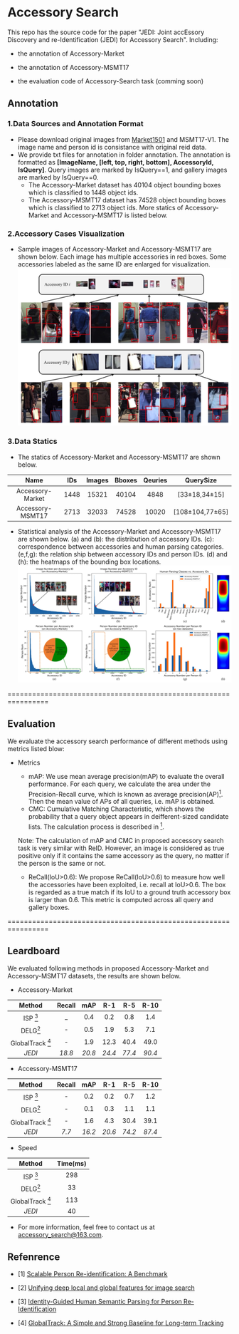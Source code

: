 # Accessory Search

This repo has the source code for the paper "JEDI: Joint accEssory Discovery and re-Identification (JEDI) for Accessory Search". Including:

* the annotation of Accessory-Market

* the annotation of Accessory-MSMT17

* the evaluation code of Accessory-Search task (comming soon)

## Annotation

### 1.Data Sources and Annotation Format
* Please download original images from [Market1501](http://zheng-lab.cecs.anu.edu.au/Project/project_reid.html) and MSMT17-V1. The image name and person id is consistance with original reid data. 
* We provide txt files for annotation in folder annotation. The annotation is formatted as **[ImageName, [left, top, right, bottom], AccessoryId, IsQuery]**. Query images are marked by IsQuery==1, and gallery images are marked by IsQuery==0.     
  * The Accessory-Market dataset has 40104 object bounding boxes which is classified to 1448 object ids.
  * The Accessory-MSMT17 dataset has 74528 object bounding boxes which is classified to 2713 object ids.
  More statics of Accessory-Market and Accessory-MSMT17 is listed below.

### 2.Accessory Cases Visualization
* Sample images of Accessory-Market and Accessory-MSMT17 are shown below. Each image has multiple accessories in red boxes. Some accessories labeled as the same ID are enlarged for visualization.  
![cases_visualization](https://github.com/Accessory-Search/Accessory-Search/blob/main/Images/20210420144758.jpg)


### 3.Data Statics

* The statics of Accessory-Market and Accessory-MSMT17 are shown below. 

| Name             | IDs  | Images | Bboxes | Qeuries | QuerySize           |
| :--:             | :--: | :--:   | :--:   | :--:    | :--:                |
| Accessory-Market | 1448 | 15321  | 40104  | 4848    | [33&plusmn;18,34&plusmn;15]   | 
| Accessory-MSMT17 | 2713 | 32033  | 74528  | 10020   | [108&plusmn;104,77&plusmn;65] |

* Statistical analysis of the Accessory-Market and Accessory-MSMT17 are shown below. (a) and (b): the distribution of accessory IDs. (c): correspondence between accessories and human parsing categories. (e,f,g): the relation ship between accessory IDs and person IDs. (d) and (h): the heatmaps of the bounding box locations.
![dataset_distribution](https://github.com/Accessory-Search/Accessory-Search/blob/main/Images/datacurve1.jpg)

================================================================

## Evaluation
We evaluate the accessory search performance of different methods using metrics listed blow:

* Metrics   
    * mAP: We use mean average precision(mAP) to evaluate the overall performance. For each query, we calculate the area under the Precision-Recall curve, which is known as average precision(AP)[<sup>1<sup>](#refer-anchor-1). Then the mean value of APs of all queries, i.e. mAP is obtained.
    * CMC: Cumulative Matching Characteristic, which shows the probability that a query object appears in deifferent-sized candidate lists. The calculation process is described in [<sup>1<sup>](#refer-anchor-1). 
    
    Note: The calculation of mAP and CMC in proposed accessory search task is very similar with ReID. However, an image is considered as true positive only if it contains the same accessory as the query, no matter if the person is the same or not.
   
    * ReCall(IoU>0.6): We propose ReCall(IoU>0.6) to measure how well the accessories have been exploited, i.e. recall at IoU>0.6. The box is regarded as a true match if its IoU to a ground truth accessory box is larger than 0.6. This metric is computed across all query and gallery boxes.


================================================================

## Leardboard

We evaluated following methods in proposed Accessory-Market and Accessory-MSMT17 datasets, the results are shown below.

* Accessory-Market

| Method | Recall | mAP | R-1 | R-5 | R-10 |
| :--:   | :--:   | :--:| :--:| :--:| :--: |
| ISP [<sup>3<sup>](#refer-anchor-3)    |    _    |   0.4  |  0.2   |   0.8  |   1.4   |
| DELG[<sup>2<sup>](#refer-anchor-2)   |    -   | 0.5    |  1.9   |   5.3  |   7.1   |
| GlobalTrack [<sup>4<sup>](#refer-anchor-4) | -   |   1.9  |   12.3  |   40.4  |  49.0    |
| *JEDI*   |     *18.8*   |  *20.8*  |   *24.4*  |  *77.4*   |   *90.4*   |

* Accessory-MSMT17

| Method | Recall | mAP | R-1 | R-5 | R-10 |
| :--:   | :--:   | :--:| :--:| :--:| :--: |
| ISP [<sup>3<sup>](#refer-anchor-3)    |   -     |  0.2   |   0.2  |  0.7   |  1.2    |
| DELG[<sup>2<sup>](#refer-anchor-2)   |    -    |  0.1   |   0.3  |  1.1   |  1.1    |
| GlobalTrack [<sup>4<sup>](#refer-anchor-4) | -  |   1.6  |  4.3   |  30.4   |  39.1    |
| *JEDI*   |    *7.7*    |  *16.2*   |  *20.6*   |  *74.2*   |  *87.4*    |


* Speed

| Method | Time(ms) | 
| :--:   | :--:   |
| ISP [<sup>3<sup>](#refer-anchor-3)    |   298     |  
| DELG[<sup>2<sup>](#refer-anchor-2)   |   33    |  
| GlobalTrack [<sup>4<sup>](#refer-anchor-4) | 113  |   
| *JEDI*   |    40    |


* For more information, feel free to contact us at accessory_search@163.com. 


## Refenrence
<div id="refer-anchor-1"></div>

- [1] [Scalable Person Re-identification: A Benchmark](https://www.cv-foundation.org/openaccess/content_iccv_2015/papers/Zheng_Scalable_Person_Re-Identification_ICCV_2015_paper.pdf) 

<div id="refer-anchor-2"></div>

- [2] [Unifying deep local and global features for image search](https://arxiv.org/pdf/2001.05027.pdf)

<div id="refer-anchor-3"></div>

- [3] [Identity-Guided Human Semantic Parsing for Person Re-Identification](https://arxiv.org/pdf/2007.13467.pdf)

<div id="refer-anchor-4"></div>

- [4] [GlobalTrack: A Simple and Strong Baseline for Long-term Tracking](https://arxiv.org/pdf/1912.08531.pdf)
